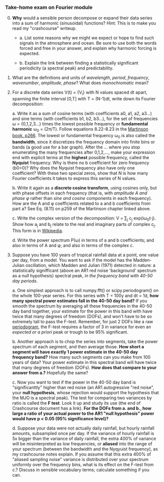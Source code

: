 ### Take-home exam on Fourier module

0. **Why** would a sensible person decompose or expand their data series into a sum of harmonic (sinusoidal) functions? Hint: This is to make you read my "crashcourse" writeup. 

    - a. List some reasons why we might we expect or hope to find such signals in the atmosphere and ocean. Be sure to use both the words forced and free in your answer, and explain why harmonic forcing is expected. 

    - b. Explain the link between finding a statistically significant periodicity (a spectral peak) and predictability. 

1. What are the definitions and units of _wavelength_, _period_, _frequency_,  _wavenumber_, _amplitude_, _phase_? What does _monochromatic_ mean? 

2. For a discrete data series V(t) = {V<sub>i</sub>} with N values spaced dt apart, spanning the finite interval [0,T] with T = (N-1)dt, write down its Fourier decomposition: 

    a. Write it as a sum of cosine terms (with coefficients a0, a1, a2, a3...) and sine terms (with coefficients b1, b2, b3...), for the set of frequencies ω = {0,1,2,3...} times the lowest possible frequency or **fundamental harmonic** ω<sub>0</sub> = (2π/T). Follow equations 8.22-8.23 in the [Martinson book, p266](https://github.com/MPOcanes/MPO624-2020/blob/master/Course_Modules_Topics_Notebooks/series_analyses_and_FFT/Readings/Ch8_Martinson_proof.pdf). The lowest or fundamental frequency ω<sub>0</sub> is also called the **bandwidth**, since it discretizes the frequency domain into finite bins or bands (a good use for a bar graph). After the ... where you stop enumerating the many frequencies after 0,1,2,..., make your expression end with explicit terms at the **highest** possible frequency, called the **Nyquist** frequency. Why is there no b coefficient for zero frequency (b0=0)? Why does the Nyquist frequency also have only one coefficient? With these two special zeros, show that N is how many Fourier coefficients it takes to express this series of N values. 
    
    b. Write it again as a **discrete cosine transform**, using cosines only, but with phase offsets in each frequency (that is, with _amplitude A and phase φ_ rather than _sine and cosine_ components in each frequency). How are the A and φ coefficients related to a and b coefficients from part a? See Eq. (8.11) on p259 of the Martinson chapter linked above.  
    
    c. Write the complex version of the decomposition: V = ∑<sub>j</sub> c<sub>j</sub> exp(iω<sub>0</sub>t⋅j). Show how a<sub>j</sub> and b<sub>j</sub> relate to the real and imaginary parts of complex c<sub>j</sub>. This form is in [Wikipedia](https://en.wikipedia.org/wiki/Discrete_Fourier_transform). 
    
    d. Write the power spectrum P(ω) in terms of a and b coefficients; and also in terms of A and φ; and also in terms of the complex c. 

3. Suppose you have 100 years of tropical rainfall data at a point, one value per day, from a model. You want to ask if the model has the Madden-Julian oscillation, which Madden and Julian (1971) detected in nature: a statistically signifficant (above an AR1 red noise 'background' spectrum as a null hypothesis) spectral peak, _in the frequency band with 40-50 day periods_.  

    a. One simplest approach is to call numpy.fft() or scipy.periodogram() on the whole 100-year series. For this series with T = 100y and dt = 1d, **how many spectral power estimates fall in the 40-50 day band?** If you smooth the spectrum by averaging all these frequencies in the 40-50 day band together, your estimate for the power in this band with have twice that many degrees of freedom (DOFs), and won't have to be so extremely tall to pass the F-test. Remember, for just 2 DOFs like a raw [periodogram](https://en.wikipedia.org/wiki/Periodogram), the F-test requires a factor of 3 in variance for even an *expected or a priori* peak or trough to be 95% significant. 
    
    b. Another approach is to chop the series into segments, take the power spectrum of each segment, and then average those. **How short a segment will have exactly 1 power estimate in the 40-50 day frequency band?** How many such segments can you make from 100 years of data? Your power estimate in this spectral band will have twice that many degrees of freedom (DOFs). **How does that compare to your answer from a.?** Hopefully the same? 
    
    c. Now you want to test if the power in the 40-50 day band is "significanttly" higher than red noise (an AR1 autogressive "red noise", your **null hypothesis**, whose rejection would support the hypothesis that the MJO is a spectral peak). The test for comparing two variances by ratio is called the **F test**. Look it up and study its use (the end of Crashcourse document has a link). **For the DOFs from a. and b., how large a ratio of your actual power to the AR1 "null hypothesis" power would have p < 0.05 (95% significance level)?** 
    
    d. Suppose your data were not actually daily rainfall, but hourly rainfall amounts, subsampled once per day. If the variance of hourly rainfall is 5x bigger than the variance of daily rainfall, the extra 400% of variance will be misinterpreted as low frequencies, or **aliased** into the range of your spectrum (between the bandwidth and the Nyqyuist frequency), as my crashcourse notes explain. If you assume that this extra 400% of "aliased sampling noise" variance is distributed over your spectrum uniformly over the frequency bins, what is its effect on the F-test from c.? Discuss in sensible vocabulary terms; calculate something if you can.  
